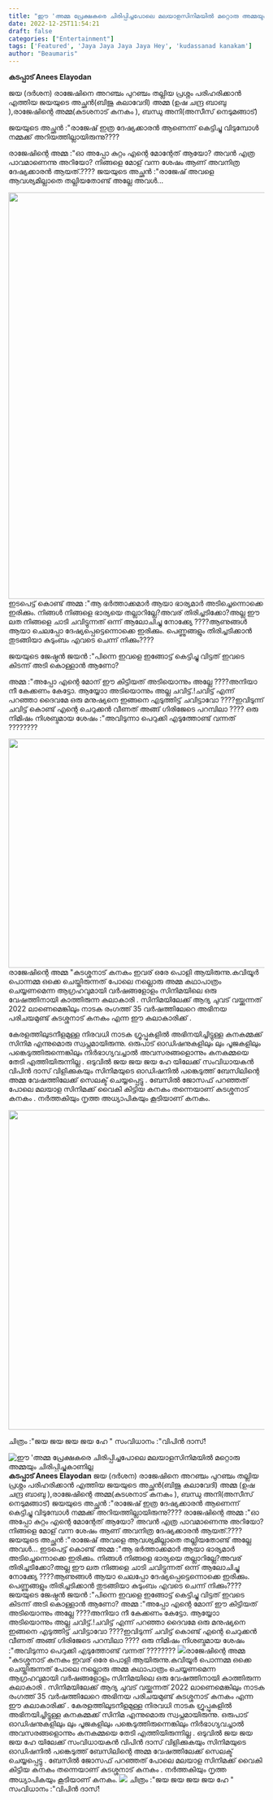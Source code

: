 ```yaml
---
title: "ഈ 'അമ്മ പ്രേക്ഷകരെ ചിരിപ്പിച്ചപോലെ മലയാളസിനിമയിൽ മറ്റൊരു അമ്മയും ചിരിപ്പിച്ചുകാണില്ല"
date: 2022-12-25T11:54:21
draft: false
categories: ["Entertainment"]
tags: ['Featured', 'Jaya Jaya Jaya Jaya Hey', 'kudassanad kanakam']
author: "Beaumaris"
---
```


<strong>കടപ്പാട് Anees Elayodan </strong>

ജയ (ദർശന) രാജേഷിനെ അറഞ്ചം പുറഞ്ചം തല്ലിയ പ്രശ്നം പരിഹരിക്കാൻ എത്തിയ ജയയുടെ അച്ഛൻ(ബിജു കലാവേദി)
അമ്മ (ഉഷ ചന്ദ്ര ബാബു ),രാജേഷിന്റെ അമ്മ(കുടശനാട് കനകം ), ബന്ധു അനി(അസീസ് നെടുമങ്ങാട്)

ജയയുടെ അച്ഛൻ :"രാജേഷ് ഇത്ര ദേഷ്യക്കാരൻ ആണെന്ന് കെട്ടിച്ചു വിടുമ്പോൾ നമ്മക്ക് അറിയത്തില്ലായിരുന്നു????

രാജേഷിന്റെ അമ്മ :"ഓ അപ്പോ കുറ്റം എന്റെ മോന്റേത് ആയോ?
അവൻ എത്ര പാവമാണെന്നു അറിയോ? നിങ്ങളെ മോള് വന്ന ശേഷം ആണ് അവനിത്ര ദേഷ്യക്കാരൻ ആയത്.????
ജയയുടെ അച്ഛൻ :"രാജേഷ് അവളെ ആവശ്യമില്ലാതെ തല്ലിയതോണ്ട് അല്ലേ അവൾ...

<img class="size-large wp-image-370039 aligncenter" src="https://cdn.boolokam.com/articles/2022/12/ddqqqqww-1024x1024.jpg" alt="" width="800" height="800" />ഇടപെട്ട് കൊണ്ട് അമ്മ :"ആ ഭർത്താക്കമാർ ആയാ ഭാര്യമാർ അടിച്ചെന്നൊക്കെ ഇരിക്കും. നിങ്ങൾ നിങ്ങളെ ഭാര്യയെ തല്ലാറില്ലേ?അവര് തിരിച്ചടിക്കോ?അല്ല ഈ ലത നിങ്ങളെ ചാടി ചവിട്ടുന്നത് ഒന്ന് ആലോചിച്ചു നോക്ക്യേ ????ആണുങ്ങൾ ആയാ ചെലപ്പോ ദേഷ്യപ്പെട്ടെന്നൊക്കെ ഇരിക്കും. പെണ്ണുങ്ങളും തിരിച്ചടിക്കാൻ തുടങ്ങിയാ കുടുംബം എവടെ ചെന്ന് നിക്കും????

ജയയുടെ ജേഷ്ഠൻ ജയൻ :"പിന്നെ ഇവളെ ഇങ്ങോട്ട് കെട്ടിച്ചു വിട്ടത് ഇവടെ കിടന്ന് അടി കൊള്ളാൻ ആണോ?

അമ്മ :"അപ്പോ എന്റെ മോന് ഈ കിട്ടിയത് അടിയൊന്നും അല്ലേ ????അനിയാ നീ കേക്കണം കേട്ടോ. ആയ്യോാ അടിയൊന്നും അല്ല ചവിട്ട്.!ചവിട്ട് എന്ന് പറഞ്ഞാ ദൈവമേ ഒരു മനുഷ്യനെ ഇങ്ങനെ എടുത്തിട്ട് ചവിട്ടാവോ ????ഇവിടുന്ന് ചവിട്ട് കൊണ്ട് എന്റെ ചെറുക്കൻ വീണത് അങ്ങ് ഗിരിജേടെ പറമ്പിലാ ????
ഒരു നിമിഷം നിശബ്ദമായ ശേഷം
:"അവിടുന്നാ പെറുക്കി എടുത്തോണ്ട് വന്നത് ????????

<img class=" wp-image-370040 aligncenter" src="https://cdn.boolokam.com/articles/2022/12/dddq.jpg" alt="" width="803" height="451" />രാജേഷിന്റെ അമ്മ "കുടശ്ശനാട് കനകം ഇവര് ഒരേ പൊളി ആയിരുന്നു.കവിയൂർ പൊന്നമ്മ ഒക്കെ ചെയ്തിരുന്നത് പോലെ നല്ലൊരു അമ്മ കഥാപാത്രം ചെയ്യണമെന്ന ആഗ്രഹവുമായി വർഷങ്ങളോളം സിനിമയിലെ ഒരു വേഷത്തിനായി കാത്തിരുന്ന കലാകാരി . സിനിമയിലേക്ക് ആദ്യ ചുവട് വയ്ക്കുന്നത് 2022 ലാണെമെങ്കിലും നാടക രംഗത്ത് 35 വർഷത്തിലേറെ അഭിനയ പരിചയമുണ്ട് കുടശ്ശനാട് കനകം എന്ന ഈ കലാകാരിക്ക് .

കേരളത്തിലുടനീളമുള്ള നിരവധി നാടക ഗ്രൂപ്പുകളിൽ അഭിനയിച്ചിട്ടുള്ള കനകമ്മക്ക് സിനിമ എന്നുമൊരു സ്വപ്നമായിരുന്നു. ഒരുപാട് ഓഡിഷനുകളിലും ലും പൂജകളിലും പങ്കെടുത്തിരുന്നെങ്കിലും നിർഭാഗ്യവച്ചാൽ അവസരങ്ങളൊന്നും കനകമ്മയെ തേടി എത്തിയിരുന്നില്ല . ഒടുവിൽ ജയ ജയ ജയ ഹേ യിലേക്ക് സംവിധായകൻ വിപിൻ ദാസ് വിളിക്കുകയും സിനിമയുടെ ഓഡിഷനിൽ പങ്കെടുത്ത് ബേസിലിന്റെ അമ്മ വേഷത്തിലേക്ക് സെലക്ട്‌ ചെയ്യപ്പെട്ടു . ബേസിൽ ജോസഫ് പറഞ്ഞത് പോലെ മലയാള സിനിമക്ക് വൈകി കിട്ടിയ കനകം തന്നെയാണ് കുടശ്ശനാട് കനകം . നർത്തകിയും നൃത്ത അധ്യാപികയും കൂടിയാണ് കനകം.

<img class="size-full wp-image-370041 aligncenter" src="https://cdn.boolokam.com/articles/2022/12/dqddd-1.jpg" alt="" width="521" height="629" />

ചിത്രം :"ജയ ജയ ജയ ജയ ഹേ "
സംവിധാനം :"വിപിൻ ദാസ്!


![ഈ 'അമ്മ പ്രേക്ഷകരെ ചിരിപ്പിച്ചപോലെ മലയാളസിനിമയിൽ മറ്റൊരു അമ്മയും ചിരിപ്പിച്ചുകാണില്ല](https://cdn.boolokam.com/articles/2022/12/ddqqqqww-1024x1024.jpg)**കടപ്പാട് Anees Elayodan** ജയ (ദർശന) രാജേഷിനെ അറഞ്ചം പുറഞ്ചം തല്ലിയ പ്രശ്നം പരിഹരിക്കാൻ എത്തിയ ജയയുടെ അച്ഛൻ(ബിജു കലാവേദി) അമ്മ (ഉഷ ചന്ദ്ര ബാബു ),രാജേഷിന്റെ അമ്മ(കുടശനാട് കനകം ), ബന്ധു അനി(അസീസ് നെടുമങ്ങാട്) ജയയുടെ അച്ഛൻ :"രാജേഷ് ഇത്ര ദേഷ്യക്കാരൻ ആണെന്ന് കെട്ടിച്ചു വിടുമ്പോൾ നമ്മക്ക് അറിയത്തില്ലായിരുന്നു???? രാജേഷിന്റെ അമ്മ :"ഓ അപ്പോ കുറ്റം എന്റെ മോന്റേത് ആയോ? അവൻ എത്ര പാവമാണെന്നു അറിയോ? നിങ്ങളെ മോള് വന്ന ശേഷം ആണ് അവനിത്ര ദേഷ്യക്കാരൻ ആയത്.???? ജയയുടെ അച്ഛൻ :"രാജേഷ് അവളെ ആവശ്യമില്ലാതെ തല്ലിയതോണ്ട് അല്ലേ അവൾ... ഇടപെട്ട് കൊണ്ട് അമ്മ :"ആ ഭർത്താക്കമാർ ആയാ ഭാര്യമാർ അടിച്ചെന്നൊക്കെ ഇരിക്കും. നിങ്ങൾ നിങ്ങളെ ഭാര്യയെ തല്ലാറില്ലേ?അവര് തിരിച്ചടിക്കോ?അല്ല ഈ ലത നിങ്ങളെ ചാടി ചവിട്ടുന്നത് ഒന്ന് ആലോചിച്ചു നോക്ക്യേ ????ആണുങ്ങൾ ആയാ ചെലപ്പോ ദേഷ്യപ്പെട്ടെന്നൊക്കെ ഇരിക്കും. പെണ്ണുങ്ങളും തിരിച്ചടിക്കാൻ തുടങ്ങിയാ കുടുംബം എവടെ ചെന്ന് നിക്കും???? ജയയുടെ ജേഷ്ഠൻ ജയൻ :"പിന്നെ ഇവളെ ഇങ്ങോട്ട് കെട്ടിച്ചു വിട്ടത് ഇവടെ കിടന്ന് അടി കൊള്ളാൻ ആണോ? അമ്മ :"അപ്പോ എന്റെ മോന് ഈ കിട്ടിയത് അടിയൊന്നും അല്ലേ ????അനിയാ നീ കേക്കണം കേട്ടോ. ആയ്യോാ അടിയൊന്നും അല്ല ചവിട്ട്.!ചവിട്ട് എന്ന് പറഞ്ഞാ ദൈവമേ ഒരു മനുഷ്യനെ ഇങ്ങനെ എടുത്തിട്ട് ചവിട്ടാവോ ????ഇവിടുന്ന് ചവിട്ട് കൊണ്ട് എന്റെ ചെറുക്കൻ വീണത് അങ്ങ് ഗിരിജേടെ പറമ്പിലാ ???? ഒരു നിമിഷം നിശബ്ദമായ ശേഷം :"അവിടുന്നാ പെറുക്കി എടുത്തോണ്ട് വന്നത് ???????? ![](https://cdn.boolokam.com/articles/2022/12/dddq.jpg)രാജേഷിന്റെ അമ്മ "കുടശ്ശനാട് കനകം ഇവര് ഒരേ പൊളി ആയിരുന്നു.കവിയൂർ പൊന്നമ്മ ഒക്കെ ചെയ്തിരുന്നത് പോലെ നല്ലൊരു അമ്മ കഥാപാത്രം ചെയ്യണമെന്ന ആഗ്രഹവുമായി വർഷങ്ങളോളം സിനിമയിലെ ഒരു വേഷത്തിനായി കാത്തിരുന്ന കലാകാരി . സിനിമയിലേക്ക് ആദ്യ ചുവട് വയ്ക്കുന്നത് 2022 ലാണെമെങ്കിലും നാടക രംഗത്ത് 35 വർഷത്തിലേറെ അഭിനയ പരിചയമുണ്ട് കുടശ്ശനാട് കനകം എന്ന ഈ കലാകാരിക്ക് . കേരളത്തിലുടനീളമുള്ള നിരവധി നാടക ഗ്രൂപ്പുകളിൽ അഭിനയിച്ചിട്ടുള്ള കനകമ്മക്ക് സിനിമ എന്നുമൊരു സ്വപ്നമായിരുന്നു. ഒരുപാട് ഓഡിഷനുകളിലും ലും പൂജകളിലും പങ്കെടുത്തിരുന്നെങ്കിലും നിർഭാഗ്യവച്ചാൽ അവസരങ്ങളൊന്നും കനകമ്മയെ തേടി എത്തിയിരുന്നില്ല . ഒടുവിൽ ജയ ജയ ജയ ഹേ യിലേക്ക് സംവിധായകൻ വിപിൻ ദാസ് വിളിക്കുകയും സിനിമയുടെ ഓഡിഷനിൽ പങ്കെടുത്ത് ബേസിലിന്റെ അമ്മ വേഷത്തിലേക്ക് സെലക്ട്‌ ചെയ്യപ്പെട്ടു . ബേസിൽ ജോസഫ് പറഞ്ഞത് പോലെ മലയാള സിനിമക്ക് വൈകി കിട്ടിയ കനകം തന്നെയാണ് കുടശ്ശനാട് കനകം . നർത്തകിയും നൃത്ത അധ്യാപികയും കൂടിയാണ് കനകം. ![](https://cdn.boolokam.com/articles/2022/12/dqddd-1.jpg) ചിത്രം :"ജയ ജയ ജയ ജയ ഹേ " സംവിധാനം :"വിപിൻ ദാസ്!
